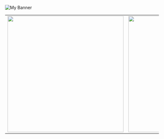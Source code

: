 ![My Banner](https://github.com/wmohseni7/wmohseni7/blob/main/assets/images/45044791_9105998.png)
<!-- <div align="center">
  <img align="left" src="https://github-readme-stats.vercel.app/api?username=wmohseni7&show_icons=true&theme=radical" width="50%"/>
  <img align="right" src="https://github-readme-streak-stats.herokuapp.com/?user=wmohseni7&theme=dark" width="49%"/>
</div> -->
<table align="center">
  <tr>
    <td height="100%">
      <img src="https://github-readme-stats.vercel.app/api?username=wmohseni7&show_icons=true&theme=radical" width="380"/>
    </td>
    <td height="100%">
      <img src="https://github-readme-streak-stats.herokuapp.com/?user=wmohseni7&theme=dark" width="380"/>
    </td>
  </tr>
</table>

<!-- ![Your GitHub stats](https://github-readme-stats.vercel.app/api?username=wmohseni7&show_icons=true&theme=radical&width=400)
![GitHub Streak](https://github-readme-streak-stats.herokuapp.com/?user=wmohseni7&theme=dark&width=380) -->
<!--![Top Langs](https://github-readme-stats.vercel.app/api/top-langs/?username=wmohseni7&layout=compact)
![Profile Views](https://komarev.com/ghpvc/?username=wmohseni7) -->
